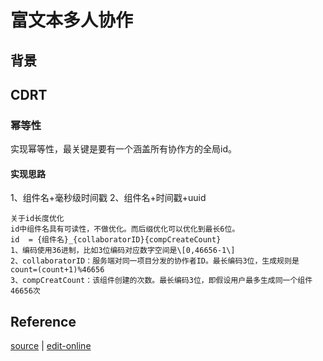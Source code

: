 # 富文本多人协作

## 背景

## CDRT

### 幂等性

实现幂等性，最关键是要有一个涵盖所有协作方的全局id。

#### 实现思路

1、组件名+毫秒级时间戳 2、组件名+时间戳+uuid

```text
关于id长度优化
id中组件名具有可读性，不做优化。而后缀优化可以优化到最长6位。
id  = {组件名}_{collaboratorID}{compCreateCount}
1、编码使用36进制，比如3位编码对应数字空间是\[0,46656-1\]
2、collaboratorID：服务端对同一项目分发的协作者ID。最长编码3位，生成规则是count=(count+1)%46656
3、compCreatCount：该组件创建的次数。最长编码3位，即假设用户最多生成同一个组件46656次
```

## Reference

[source](https://github.com/haibazhang/lib/blob/master/src/web/proj/富文本多人协作.md) \| [edit-online](https://github.com/haibazhang/lib/edit/master/src/web/proj/富文本多人协作.md)

